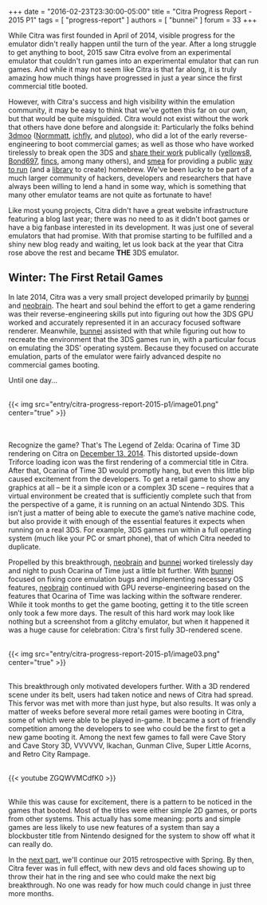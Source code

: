 +++
date = "2016-02-23T23:30:00-05:00"
title = "Citra Progress Report - 2015 P1"
tags = [ "progress-report" ]
authors = [ "bunnei" ]
forum = 33
+++

While Citra was first founded in April of 2014, visible progress for the emulator didn't really happen until the turn of the year. After a long struggle to get anything to boot, 2015 saw Citra evolve from an experimental emulator that couldn't run games into an experimental emulator that can run games. And while it may not seem like Citra is that far along, it is truly amazing how much things have progressed in just a year since the first commercial title booted.

However, with Citra's success and high visibility within the emulation community, it may be easy to think that we've gotten this far on our own, but that would be quite misguided. Citra would not exist without the work that others have done before and alongside it: Particularly the folks behind [3dmoo](https://github.com/plutooo/3dmoo/) ([Normmatt](http://github.com/normmatt), [ichfly](http://github.com/ichfly), and [plutoo](https://github.com/plutooo)), who did a lot of the early reverse-engineering to boot commercial games; as well as those who have worked tirelessly to break open the 3DS and [share their work](https://www.3dbrew.org/wiki/Main_Page) publically ([yellows8](https://github.com/yellows8), [Bond697](https://github.com/bond697), [fincs](https://github.com/fincs), among many others), and [smea](https://github.com/smealum) for providing a public [way to run](http://smealum.net/ninjhax/) (and a [library](https://github.com/smealum/ctrulib) to create) homebrew. We've been lucky to be part of a much larger community of hackers, developers and researchers that have always been willing to lend a hand in some way, which is something that many other emulator teams are not quite as fortunate to have!

Like most young projects, Citra didn't have a great website infrastructure featuring a blog last year; there was no need to as it didn't boot games or have a big fanbase interested in its development. It was just one of several emulators that had promise. With that promise starting to be fulfilled and a shiny new blog ready and waiting, let us look back at the year that Citra rose above the rest and became **THE** 3DS emulator.

## Winter: The First Retail Games

In late 2014, Citra was a very small project developed primarily by [bunnei](https://github.com/bunnei) and [neobrain](http://github.com/neobrain). The heart and soul behind the effort to get a game rendering was their reverse-engineering skills put into figuring out how the 3DS GPU worked and accurately represented it in an accuracy focused software renderer. Meanwhile, [bunnei](https://github.com/bunnei) assisted with that while figuring out how to recreate the environment that the 3DS games run in, with a particular focus on emulating the 3DS' operating system. Because they focused on accurate emulation, parts of the emulator were fairly advanced despite no commercial games booting.

Until one day...
<br></br>

{{< img src="entry/citra-progress-report-2015-p1/image01.png" center="true" >}}

<br></br>
Recognize the game? That's The Legend of Zelda: Ocarina of Time 3D rendering on Citra on [December 13, 2014](https://twitter.com/fail_cluez/status/543796766270046210). This distorted upside-down Triforce loading icon was the first rendering of a commercial title in Citra. After that, Ocarina of Time 3D would promptly hang, but even this little blip caused excitement from the developers. To get a retail game to show any graphics at all – be it a simple icon or a complex 3D scene – requires that a virtual environment be created that is sufficiently complete such that from the perspective of a game, it is running on an actual Nintendo 3DS. This isn’t just a matter of being able to execute the game’s native machine code, but also provide it with enough of the essential features it expects when running on a real 3DS. For example, 3DS games run within a full operating system (much like your PC or smart phone), that of which Citra needed to duplicate.

Propelled by this breakthrough, [neobrain](http://github.com/neobrain) and [bunnei](https://github.com/bunnei) worked tirelessly day and night to push Ocarina of Time just a little bit further. With [bunnei](https://github.com/bunnei) focused on fixing core emulation bugs and implementing necessary OS features, [neobrain](http://github.com/neobrain) continued with GPU reverse-engineering based on the features that Ocarina of Time was lacking within the software renderer. While it took months to get the game booting, getting it to the title screen only took a few more days. The result of this hard work may look like nothing but a screenshot from a glitchy emulator, but when it happened it was a huge cause for celebration: Citra's first fully 3D-rendered scene. <br></br>

{{< img src="entry/citra-progress-report-2015-p1/image03.png" center="true" >}} 
<br></br>

This breakthrough only motivated developers further. With a 3D rendered scene under its belt, users had taken notice and news of Citra had spread. This fervor was met with more than just hype, but also results. It was only a matter of weeks before several more retail games were booting in Citra, some of which were able to be played in-game. It became a sort of friendly competition among the developers to see who could be the first to get a new game booting it. Among the next few games to fall were Cave Story and Cave Story 3D, VVVVVV, Ikachan, Gunman Clive, Super Little Acorns, and Retro City Rampage. <br></br>

{{< youtube ZGQWVMCdfK0 >}}
<br></br>

While this was cause for excitement, there is a pattern to be noticed in the games that booted. Most of the titles were either simple 2D games, or ports from other systems. This actually has some meaning: ports and simple games are less likely to use new features of a system than say a blockbuster title from Nintendo designed for the system to show off what it can really do.

In the [next part](https://citra-emu.org/entry/citra-progress-report-2015-p2), we'll continue our 2015 retrospective with Spring. By then, Citra fever was in full effect, with new devs and old faces showing up to throw their hat in the ring and see who could make the next big breakthrough. No one was ready for how much could change in just three more months.

